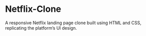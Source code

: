 # Netflix-Clone
A responsive Netflix landing page clone built using HTML and CSS, replicating the platform’s UI design.
